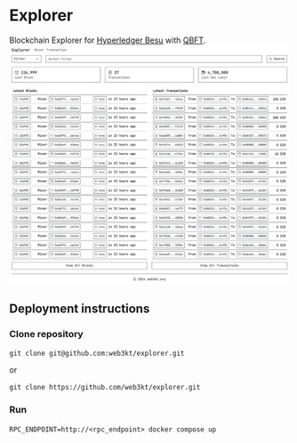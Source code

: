 # Explorer

Blockchain Explorer for [Hyperledger Besu](https://besu.hyperledger.org) with [QBFT](https://entethalliance.github.io/client-spec/qbft_spec.html).
![Dashboard](./image/dashboard.png "Dashboard")

## Deployment instructions

### Clone repository

```shell
git clone git@github.com:web3kt/explorer.git
```

or

```shell
git clone https://github.com/web3kt/explorer.git
```

### Run

```shell
RPC_ENDPOINT=http://<rpc_endpoint> docker compose up
```
